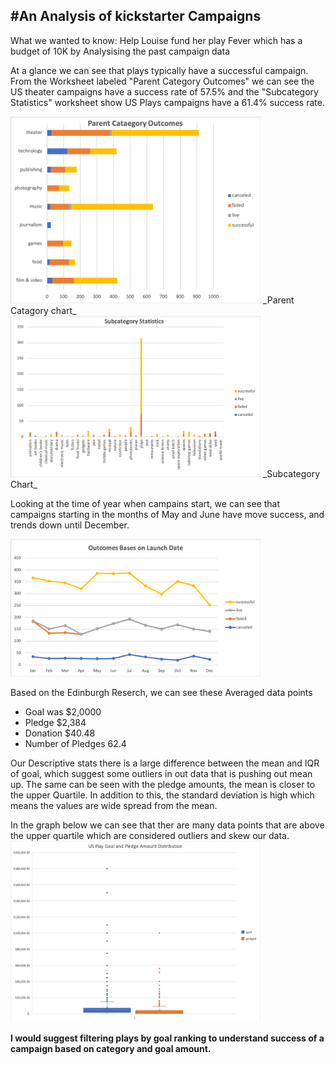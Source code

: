 #An Analysis of kickstarter Campaigns
---
What we wanted to know: Help Louise fund her play Fever which has a budget of 10K by Analysising the past campaign data  

At a glance we can see that plays typically have a successful campaign. From the Worksheet labeled "Parent Category Outcomes" we can see the US theater campaigns have a success rate of 57.5% and the "Subcategory Statistics" worksheet show US Plays campaigns have a 61.4% success rate.

<img src="Images/Picture1.png" width="400">
_Parent Catagory chart_

<img src="Images/SubcategoryStats.png" width="400">
_Subcategory Chart_

Looking at the time of year when campains start, we can see that campaigns starting in the months of May and June have move success, and trends down until December. 

<img src="Images/Outcomes%20based%20on%20Launch%20Data.png" width="400">

Based on the Edinburgh Reserch, we can see these Averaged data points 
- Goal was $2,0000
- Pledge $2,384
- Donation $40.48
- Number of Pledges 62.4

Our Descriptive stats there is a large difference between the mean and IQR of goal, which suggest some outliers in out data that is pushing out mean up. The same can be seen with the pledge amounts, the mean is closer to the upper Quartile. In addition to this, the standard deviation is high which means the values are wide spread from the mean.

In the graph below we can see that ther are many data points that are above the upper quartile which are considered outliers and skew our data. 
<img src="Images/USPlays.png" width="400">

__I would suggest filtering plays by goal ranking to understand success of a campaign based on category and goal amount.__
